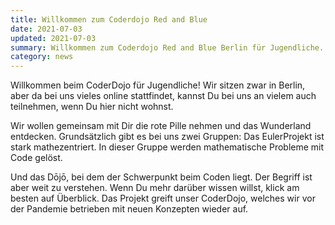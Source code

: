 ```yaml
---
title: Willkommen zum Coderdojo Red and Blue
date: 2021-07-03
updated: 2021-07-03
summary: Willkommen zum Coderdojo Red and Blue Berlin für Jugendliche.
category: news
---
```


Willkommen beim CoderDojo für Jugendliche! Wir sitzen zwar in Berlin, aber da bei uns vieles online stattfindet, kannst
Du bei uns an vielem auch teilnehmen, wenn Du hier nicht wohnst.

Wir wollen gemeinsam mit Dir die rote Pille nehmen und das Wunderland entdecken. Grundsätzlich gibt es bei uns zwei
Gruppen: Das EulerProjekt ist stark mathezentriert. In dieser Gruppe werden mathematische Probleme mit Code gelöst.

Und das Dōjō, bei dem der Schwerpunkt beim Coden liegt. Der Begriff ist aber weit zu verstehen. Wenn Du mehr darüber
wissen willst, klick am besten auf Überblick. Das Projekt greift unser CoderDojo, welches wir vor der Pandemie betrieben
mit neuen Konzepten wieder auf.
